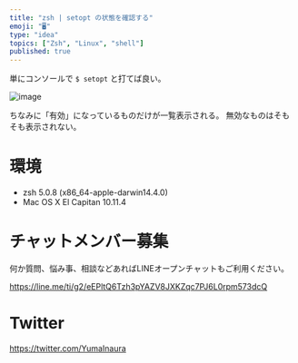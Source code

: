 ```yaml
---
title: "zsh | setopt の状態を確認する"
emoji: "🖥"
type: "idea"
topics: ["Zsh", "Linux", "shell"]
published: true
---
```


単にコンソールで `$ setopt` と打てば良い。

![image](https://qiita-image-store.s3.amazonaws.com/0/89618/3e7b60ce-cf56-bcd1-fb35-fb3f8b203a1f.png)

ちなみに「有効」になっているものだけが一覧表示される。
無効なものはそもそも表示されない。

# 環境

- zsh 5.0.8 (x86_64-apple-darwin14.4.0)
- Mac OS X El Capitan 10.11.4








<!-- Update From Qiita API -->

# チャットメンバー募集


何か質問、悩み事、相談などあればLINEオープンチャットもご利用ください。

https://line.me/ti/g2/eEPltQ6Tzh3pYAZV8JXKZqc7PJ6L0rpm573dcQ





# Twitter


https://twitter.com/YumaInaura


<!-- Update From Qiita API -->



